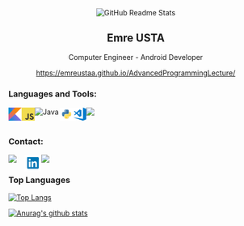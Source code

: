 <p align="center">
 <img width="100px" src="https://emreustaa.github.io/AdvancedProgrammingLecture/image/icon192.png" class="image" align="center" alt="GitHub Readme Stats" />
 <h2 class ="baslik"align="center">Emre USTA</h2>
 <p align="center">Computer Engineer - Android Developer</p>
 <a href> <p align="center">https://emreustaa.github.io/AdvancedProgrammingLecture/ </p></a>
</p>

### Languages and Tools:

<img align="left" alt="Kotlin" width="26px" src="https://raw.githubusercontent.com/github/explore/80688e429a7d4ef2fca1e82350fe8e3517d3494d/topics/kotlin/kotlin.png" />
<img align="left" alt="JavaScript" width="26px" src="https://raw.githubusercontent.com/github/explore/80688e429a7d4ef2fca1e82350fe8e3517d3494d/topics/javascript/javascript.png" />
<img align="left" alt="Java" width="50px" src="https://logos-download.com/wp-content/uploads/2016/10/Java_logo_icon.png"/>
<img align="left" alt="Python" width="26px" src="https://raw.githubusercontent.com/github/explore/80688e429a7d4ef2fca1e82350fe8e3517d3494d/topics/python/python.png" />
<img align="left" alt="Visual Studio Code" width="26px" src="https://raw.githubusercontent.com/github/explore/80688e429a7d4ef2fca1e82350fe8e3517d3494d/topics/visual-studio-code/visual-studio-code.png" />
<img align="left"  width="26px" src="https://2.bp.blogspot.com/-tzm1twY_ENM/XlCRuI0ZkRI/AAAAAAAAOso/BmNOUANXWxwc5vwslNw3WpjrDlgs9PuwQCLcBGAsYHQ/s1600/pasted%2Bimage%2B0.png" />

<br />
<br />

### Contact:

[<img align="left"  width="32px" src="https://cdn0.iconfinder.com/data/icons/colorful-design-basic-icons-1/550/twitter_circle_lightblue-512.png" />][twitter]
[<img align="left"  width="33px" src="https://github.com/emreustaa/emreustaa/blob/main/linkedin.png" />][linkedin]
[<img align="left"  width="32px" src="https://assets.stickpng.com/images/580b57fcd9996e24bc43c521.png" />][instagram]

<br />

[twitter]: https://twitter.com/argeinovatif
[instagram]: https://www.instagram.com/argeinovatif/
[linkedin]: https://www.linkedin.com/emreustaa


### Top Languages
[![Top Langs](https://github-readme-stats.vercel.app/api/top-langs/?username=emreustaa&layout=compact)](https://github.com/emreustaa/github-readme-stats)


[![Anurag's github stats](https://github-readme-stats.vercel.app/api?username=emreustaa)](https://github.com/emreustaa/github-readme-stats)
